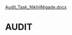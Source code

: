 [Audit_Task_NikhilNigade.docx](https://github.com/NIKHH1L/AUDIT/files/6983286/Audit_Task_NikhilNigade.docx)
# AUDIT
